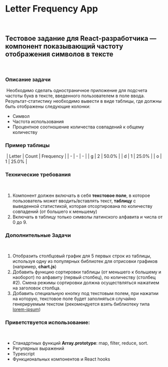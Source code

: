 # Letter Frequency App
​
## Тестовое задание для React-разработчика — компонент показывающий частоту отображения символов в тексте
​
### Описание задачи
​
Необходимо сделать одностраничное приложение для подсчета частоты букв в тексте, введенного пользователем в поле ввода. Результат-статистику необходимо вывести в виде таблицы, где должны быть отображены следующие колонки:
​
- Символ
- Частота использования
- Процентное соотношение количества совпадений к общему количеству
​
### Пример таблицы
​
| Letter | Count | Frequency |
| - | - | - |
| g | 2 | 50.0% |
| d | 1 | 25.0% |
| o | 1 | 25.0% |
​
### Технические требования
​
1. Компонент должен включать в себя **текстовое поле**, в которое пользователь может вводить/вставлять текст, **таблицу** с выведенной статистикой, которая отсортирована по количеству совпадений (от большего к меньшему)
2. Включать в таблицу только символы латинского алфавита и числа от 0 до 9.
​
### Дополнительные Задачи
​
1. Отобразить столбцовый график для 5 первых строк из таблицы, используя одну из популярных библиотек для отрисовки графиков (например, **chart.js**)
2. Добавить функцию сортировки таблицы (от меньшего к большему и наоборот) по алфавиту (первый столбец), по количеству (столбец #2). Смена режимы сортировки должна осуществляться нажатием на заголовок столбца.
3. Добавить специальную кнопку под текстовым полем, при нажатии на которую, текстовое поле будет заполняться случайно генерируемым текстом (рекомендуется взять библиотеку типа [lorem-ipsum](https://www.npmjs.com/package/lorem-ipsum))
​
### Приветствуется использование:
​
- Станадртных функций **Array.prototype**: map, filter, reduce, sort.
- Регулярных выражений
- Typescript
- Функциональных компонентов и React hooks